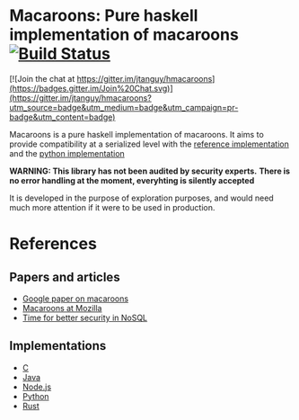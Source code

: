 Macaroons: Pure haskell implementation of macaroons [![Build Status](https://travis-ci.org/jtanguy/hmacaroons.svg?branch=master)](https://travis-ci.org/jtanguy/hmacaroons)
===================================================

[![Join the chat at https://gitter.im/jtanguy/hmacaroons](https://badges.gitter.im/Join%20Chat.svg)](https://gitter.im/jtanguy/hmacaroons?utm_source=badge&utm_medium=badge&utm_campaign=pr-badge&utm_content=badge)

Macaroons is a pure haskell implementation of macaroons. It aims to provide
compatibility at a serialized level with the [reference implementation](https://github.com/rescrv/libmacaroons)
and the [python implementation](https://github.com/ecordell/pymacaroons)

**WARNING: This library has not been audited by security experts.**
**There is no error handling at the moment, everyhting is silently accepted**

It is developed in the purpose of exploration purposes, and would need much
more attention if it were to be used in production.

References
==========

Papers and articles
-------------------

- [Google paper on macaroons](http://research.google.com/pubs/pub41892.html)
- [Macaroons at Mozilla](https://air.mozilla.org/macaroons-cookies-with-contextual-caveats-for-decentralized-authorization-in-the-cloud/)
- [Time for better security in NoSQL](http://hackingdistributed.com/2014/11/23/macaroons-in-hyperdex/)

Implementations
---------------

- [C](https://github.com/rescrv/libmacaroons)
- [Java](https://github.com/nitram509/jmacaroons)
- [Node.js](https://github.com/nitram509/macaroons.js)
- [Python](https://github.com/ecordell/pymacaroons)
- [Rust](https://github.com/cryptosphere/rust-macaroons.git)
